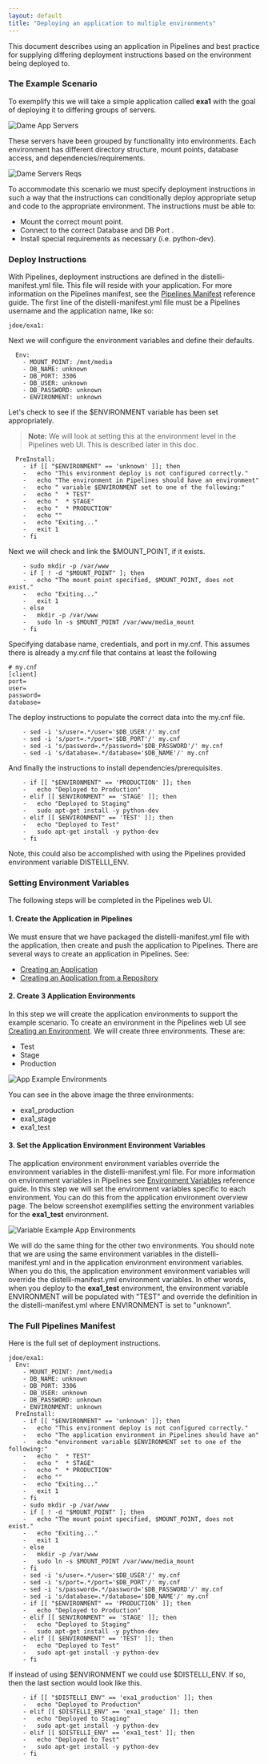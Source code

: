 ```yaml
---
layout: default
title: "Deploying an application to multiple environments"
---
```


This document describes using an application in Pipelines and best practice for supplying differing deployment instructions based on the environment being deployed to.

### The Example Scenario

To exemplify this we will take a simple application called <b>exa1</b> with the goal of deploying it to differing groups of servers.

<img src="images/dame-app-servers.png" alt="Dame App Servers">

These servers have been grouped by functionality into environments. Each environment has different directory structure, mount points, database access, and dependencies/requirements.

<img src="images/dame-servers-reqs.png" alt="Dame Servers Reqs">

To accommodate this scenario we must specify deployment instructions in such a way that the instructions can conditionally deploy appropriate setup and code to the appropriate environment.
The instructions must be able to:

<ul>
<li>Mount the correct mount point.</li>
<li>Connect to the correct Database and DB Port .</li>
<li>Install special requirements as necessary (i.e. python-dev).</li>
</ul>

### Deploy Instructions

With Pipelines, deployment instructions are defined in the distelli-manifest.yml file. This file will reside with your application. For more information on the Pipelines manifest, see the [Pipelines Manifest](./manifest.html) reference guide.
The first line of the distelli-manifest.yml file must be a Pipelines username and the application name, like so:

~~~
jdoe/exa1:
~~~

Next we will configure the environment variables and define their defaults.

~~~
  Env:
    - MOUNT_POINT: /mnt/media
    - DB_NAME: unknown
    - DB_PORT: 3306
    - DB_USER: unknown
    - DB_PASSWORD: unknown
    - ENVIRONMENT: unknown
~~~

Let's check to see if the $ENVIRONMENT variable has been set appropriately.

> **Note:** We will look at setting this at the environment level in the Pipelines web UI. This is described later in this doc.


~~~
  PreInstall:
    - if [[ "$ENVIRONMENT" == 'unknown' ]]; then
    -   echo "This environment deploy is not configured correctly."
    -   echo "The environment in Pipelines should have an environment"
    -   echo " variable $ENVIRONMENT set to one of the following:"
    -   echo "  * TEST"
    -   echo "  * STAGE"
    -   echo "  * PRODUCTION"
    -   echo ""
    -   echo "Exiting..."
    -   exit 1
    - fi
~~~


Next we will check and link the $MOUNT_POINT, if it exists.

~~~
    - sudo mkdir -p /var/www
    - if [ ! -d "$MOUNT_POINT" ]; then
    -   echo "The mount point specified, $MOUNT_POINT, does not exist."
    -   echo "Exiting..."
    -   exit 1
    - else
    -   mkdir -p /var/www
    -   sudo ln -s $MOUNT_POINT /var/www/media_mount
    - fi
~~~


Specifying database name, credentials, and port in my.cnf. This assumes there is already a my.cnf file that contains at least the following

~~~
# my.cnf
[client]
port=
user=
password=
database=
~~~


The deploy instructions to populate the correct data into the my.cnf file.

~~~
    - sed -i 's/user=.*/user='$DB_USER'/' my.cnf
    - sed -i 's/port=.*/port='$DB_PORT'/' my.cnf
    - sed -i 's/password=.*/password='$DB_PASSWORD'/' my.cnf
    - sed -i 's/database=.*/database='$DB_NAME'/' my.cnf
~~~

And finally the instructions to install dependencies/prerequisites.

~~~
    - if [[ "$ENVIRONMENT" == 'PRODUCTION' ]]; then
    -   echo "Deployed to Production"
    - elif [[ $ENVIRONMENT" == 'STAGE' ]]; then
    -   echo "Deployed to Staging"
    -   sudo apt-get install -y python-dev
    - elif [[ $ENVIRONMENT" == 'TEST' ]]; then
    -   echo "Deployed to Test"
    -   sudo apt-get install -y python-dev
    - fi    
~~~

Note, this could also be accomplished with using the Pipelines provided environment variable DISTELLI_ENV.

### Setting Environment Variables

The following steps will be completed in the Pipelines web UI.
<h4>1. Create the Application in Pipelines</h4>

We must ensure that we have packaged the distelli-manifest.yml file with the application, then create and push the application to Pipelines. There are several ways to create an application in Pipelines. See:

* [Creating an Application](./application-create.html)
* [Creating an Application from a Repository](./application-create.html)

<h4>2. Create 3 Application Environments </h4>


In this step we will create the application environments to support the example scenario. To create an environment in the Pipelines web UI see [Creating an Environment](./environment.html).
We will create three environments. These are:

<ul>
<li>Test</li>
<li>Stage</li>
<li>Production</li>
</ul>

<img src="images/webui_app_exa1_environments.png" alt="App Example Environments">

You can see in the above image the three environments:

<ul>
<li>exa1_production</li>
<li>exa1_stage</li>
<li>exa1_test</li>
</ul>

<h4>3. Set the Application Environment Environment Variables</h4>

The application environment environment variables override the environment variables in the distelli-manifest.yml file. For more information on environment variables in Pipelines see [Environment Variables](./environment-variable.html) reference guide.
In this step we will set the environment variables specific to each environment. You can do this from the application environment overview page.
The below screenshot exemplifies setting the environment variables for the <b>exa1_test</b> environment.

<img src="images/webui_app_exa1_environment_vars.png" alt="Variable Example App Environments">


We will do the same thing for the other two environments.
You should note that we are using the same environment variables in the distelli-manifest.yml and in the application environment environment variables. When you do this, the application environment environment variables will override the distelli-manifest.yml environment variables.
In other words, when you deploy to the <b>exa1_test</b> environment, the environment variable ENVIRONMENT will be populated with "TEST" and override the definition in the distelli-manifest.yml where ENVIRONMENT is set to "unknown".

### The Full Pipelines Manifest

Here is the full set of deployment instructions.

~~~
jdoe/exa1:
  Env:
    - MOUNT_POINT: /mnt/media
    - DB_NAME: unknown
    - DB_PORT: 3306
    - DB_USER: unknown
    - DB_PASSWORD: unknown
    - ENVIRONMENT: unknown
  PreInstall:
    - if [[ "$ENVIRONMENT" == 'unknown' ]]; then
    -   echo "This environment deploy is not configured correctly."
    -   echo "The application environment in Pipelines should have an"
    -   echo "environment variable $ENVIRONMENT set to one of the following:"
    -   echo "  * TEST"
    -   echo "  * STAGE"
    -   echo "  * PRODUCTION"
    -   echo ""
    -   echo "Exiting..."
    -   exit 1
    - fi
    - sudo mkdir -p /var/www
    - if [ ! -d "$MOUNT_POINT" ]; then
    -   echo "The mount point specified, $MOUNT_POINT, does not exist."
    -   echo "Exiting..."
    -   exit 1
    - else
    -   mkdir -p /var/www
    -   sudo ln -s $MOUNT_POINT /var/www/media_mount
    - fi
    - sed -i 's/user=.*/user='$DB_USER'/' my.cnf
    - sed -i 's/port=.*/port='$DB_PORT'/' my.cnf
    - sed -i 's/password=.*/password='$DB_PASSWORD'/' my.cnf
    - sed -i 's/database=.*/database='$DB_NAME'/' my.cnf
    - if [[ "$ENVIRONMENT" == 'PRODUCTION' ]]; then
    -   echo "Deployed to Production"
    - elif [[ $ENVIRONMENT" == 'STAGE' ]]; then
    -   echo "Deployed to Staging"
    -   sudo apt-get install -y python-dev
    - elif [[ $ENVIRONMENT" == 'TEST' ]]; then
    -   echo "Deployed to Test"
    -   sudo apt-get install -y python-dev
    - fi    
~~~


If instead of using $ENVIRONMENT we could use $DISTELLI_ENV. If so, then the last section would look like this.

~~~
    - if [[ "$DISTELLI_ENV" == 'exa1_production' ]]; then
    -   echo "Deployed to Production"
    - elif [[ $DISTELLI_ENV" == 'exa1_stage' ]]; then
    -   echo "Deployed to Staging"
    -   sudo apt-get install -y python-dev
    - elif [[ $DISTELLI_ENV" == 'exa1_test' ]]; then
    -   echo "Deployed to Test"
    -   sudo apt-get install -y python-dev
    - fi   
~~~



